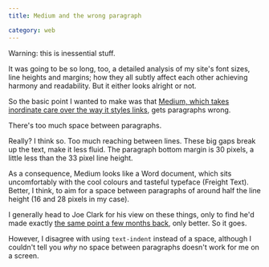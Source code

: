 ```yaml
---
title: Medium and the wrong paragraph

category: web
---
```


Warning: this is inessential stuff.

It was going to be so long, too, a detailed analysis of my site's font sizes, line heights and margins; how they all subtly affect each other achieving harmony and readability. But it either looks alright or not.

So the basic point I wanted to make was that [Medium, which takes inordinate care over the way it styles links](https://medium.com/designing-medium/crafting-link-underlines-on-medium-7c03a9274f9), gets paragraphs wrong.

There's too much space between paragraphs.

Really? I think so. Too much reaching between lines. These big gaps break up the text, make it less fluid. The paragraph bottom margin is 30 pixels, a little less than the 33 pixel line height.

As a consequence, Medium looks like a Word document, which sits uncomfortably with the cool colours and tasteful typeface (Freight Text). Better, I think, to aim for a space between paragraphs of around half the line height (16 and 28 pixels in my case).

I generally head to Joe Clark for his view on these things, only to find he'd made exactly [the same point a few months back](https://blog.fawny.org/2014/08/27/underlined/), only better. So it goes.

However, I disagree with using `text-indent` instead of a space, although I couldn't tell you _why_ no space between paragraphs doesn't work for me on a screen.

